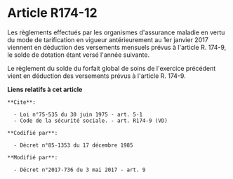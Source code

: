 # Article R174-12

Les règlements effectués par les organismes d'assurance maladie en vertu du mode de tarification en vigueur antérieurement au
1er janvier 2017 viennent en déduction des versements mensuels prévus à l'article R. 174-9, le solde de dotation étant versé
l'année suivante.

Le règlement du solde du forfait global de soins de l'exercice précédent vient en déduction des versements prévus à l'article
R. 174-9.

**Liens relatifs à cet article**

	**Cite**:

	  - Loi n°75-535 du 30 juin 1975 - art. 5-1
	  - Code de la sécurité sociale. - art. R174-9 (VD)

	**Codifié par**:

	  - Décret n°85-1353 du 17 décembre 1985

	**Modifié par**:

	  - Décret n°2017-736 du 3 mai 2017 - art. 9
